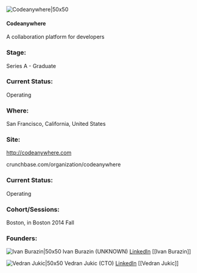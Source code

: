 

![Codeanywhere|50x50](https://apimg.techstars.com/connect/images/image_files/53ecf57d674516e894000006/original/codeanywhere.png)

#### Codeanywhere
A collaboration platform for developers

### Stage: 
Series A - Graduate 

### Current Status: 
Operating

### Where:
San Francisco, California, United States

### Site:
http://codeanywhere.com



crunchbase.com/organization/codeanywhere

### Current Status: 
Operating

### Cohort/Sessions: 
Boston, in Boston 2014 Fall

### Founders: 

![Ivan Burazin|50x50](https://apimg.techstars.com/connect/images/image_files/546143e5c916f76cea000002/original/ivan_burazin.jpg) Ivan Burazin (UNKNOWN) [LinkedIn](https://linkedin.com/in/ivanburazin) [[Ivan Burazin]]

![Vedran Jukic|50x50](https://apimg.techstars.com/connect/images/image_files/54634aa2c8158ece3e000005/original/vedran_jukic1.jpg) Vedran Jukic (CTO) [LinkedIn](https://linkedin.com/in/vedranjukic) [[Vedran Jukic]]


